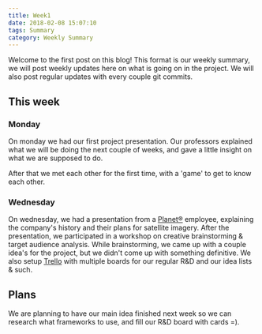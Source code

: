 ```yaml
---
title: Week1
date: 2018-02-08 15:07:10
tags: Summary
category: Weekly Summary
---
```


Welcome to the first post on this blog! This format is our weekly summary, we will post weekly updates here on what is going on in the project. We will also post regular updates with every couple git commits.

## This week

### Monday
On monday we had our first project presentation. Our professors explained what we will be doing the next couple of weeks, and gave a little insight on what we are supposed to do.

After that we met each other for the first time, with a 'game' to get to know each other.

### Wednesday
On wednesday, we had a presentation from a [Planet®](https://www.planet.com/) employee, explaining the company's history and their plans for satellite imagery.
After the presentation, we participated in a workshop on creative brainstorming & target audience analysis. While brainstorming, we came up with a couple idea's for the project, but we didn't come up with something definitive.
We also setup [Trello](https://trello.com) with multiple boards for our regular R&D and our idea lists & such.

## Plans

We are planning to have our main idea finished next week so we can research what frameworks to use, and fill our R&D board with cards =).
